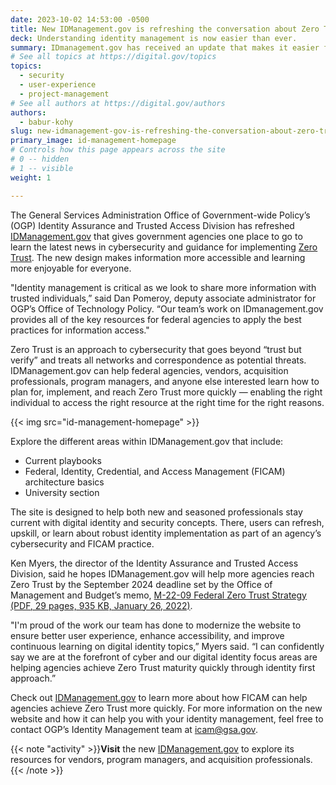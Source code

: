 ```yaml
---
date: 2023-10-02 14:53:00 -0500
title: New IDManagement.gov is refreshing the conversation about Zero Trust
deck: Understanding identity management is now easier than ever.
summary: IDmanagement.gov has received an update that makes it easier for users to find exactly what they need.
# See all topics at https://digital.gov/topics
topics:
  - security
  - user-experience
  - project-management
# See all authors at https://digital.gov/authors
authors:
  - babur-kohy
slug: new-idmanagement-gov-is-refreshing-the-conversation-about-zero-trust
primary_image: id-management-homepage
# Controls how this page appears across the site
# 0 -- hidden
# 1 -- visible
weight: 1

---
```


The General Services Administration Office of Government-wide Policy’s (OGP) Identity Assurance and Trusted Access Division has refreshed [IDManagement.gov](https://www.idmanagement.gov/) that gives government agencies one place to go to learn the latest news in cybersecurity and guidance for implementing [Zero Trust](https://www.idmanagement.gov/zero-trust/). The new design makes information more accessible and learning more enjoyable for everyone.

"Identity management is critical as we look to share more information with trusted individuals,” said Dan Pomeroy, deputy associate administrator for OGP’s Office of Technology Policy. “Our team’s work on IDmanagement.gov provides all of the key resources for federal agencies to apply the best practices for information access."

Zero Trust is an approach to cybersecurity that goes beyond “trust but verify” and treats all networks and correspondence as potential threats. IDManagement.gov can help federal agencies, vendors, acquisition professionals, program managers, and anyone else interested learn how to plan for, implement, and reach Zero Trust more quickly — enabling the right individual to access the right resource at the right time for the right reasons.

{{< img src="id-management-homepage" >}}

Explore the different areas within IDManagement.gov that include:

* Current playbooks 
* Federal, Identity, Credential, and Access Management (FICAM) architecture basics
* University section

The site is designed to help both new and seasoned professionals stay current with digital identity and security concepts. There, users can refresh, upskill, or learn about robust identity implementation as part of an agency’s cybersecurity and FICAM practice.

Ken Myers, the director of the Identity Assurance and Trusted Access Division, said he hopes IDManagement.gov will help more agencies reach Zero Trust by the September 2024 deadline set by the Office of Management and Budget’s memo, [M-22-09 Federal Zero Trust Strategy (PDF, 29 pages, 935 KB, January 26, 2022)](https://www.whitehouse.gov/wp-content/uploads/2022/01/M-22-09.pdfhttps://www.whitehouse.gov/wp-content/uploads/2022/01/M-22-09.pdf).

"I'm proud of the work our team has done to modernize the website to ensure better user experience, enhance accessibility, and improve continuous learning on digital identity topics,” Myers said. “I can confidently say we are at the forefront of cyber and our digital identity focus areas are helping agencies achieve Zero Trust maturity quickly through identity first approach.”

Check out [IDManagement.gov](https://www.idmanagement.gov/) to learn more about how FICAM can help agencies achieve Zero Trust more quickly. For more information on the new website and how it can help you with your identity management, feel free to contact OGP’s Identity Management team at [icam@gsa.gov](mailto:icam@gsa.gov).

{{< note "activity" >}}**Visit** the new [IDManagement.gov](https://www.idmanagement.gov/) to explore its resources for vendors, program managers, and acquisition professionals.{{< /note >}}
